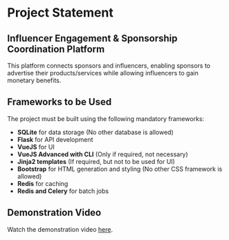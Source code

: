 # Project Statement

## Influencer Engagement & Sponsorship Coordination Platform
This platform connects sponsors and influencers, enabling sponsors to advertise their products/services while allowing influencers to gain monetary benefits.

## Frameworks to be Used
The project must be built using the following mandatory frameworks:

- **SQLite** for data storage (No other database is allowed)
- **Flask** for API development
- **VueJS** for UI
- **VueJS Advanced with CLI** (Only if required, not necessary)
- **Jinja2 templates** (If required, but not to be used for UI)
- **Bootstrap** for HTML generation and styling (No other CSS framework is allowed)
- **Redis** for caching
- **Redis and Celery** for batch jobs

## Demonstration Video
Watch the demonstration video [here](YOUR_VIDEO_LINK_HERE).
